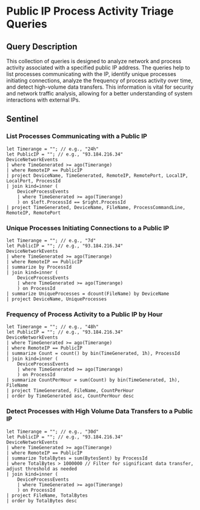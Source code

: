 # Public IP Process Activity Triage Queries

## Query Description
This collection of queries is designed to analyze network and process activity associated with a specified public IP address. The queries help to list processes communicating with the IP, identify unique processes initiating connections, analyze the frequency of process activity over time, and detect high-volume data transfers. This information is vital for security and network traffic analysis, allowing for a better understanding of system interactions with external IPs.

## Sentinel

### List Processes Communicating with a Public IP
```KQL
let Timerange = ""; // e.g., "24h"
let PublicIP = ""; // e.g., "93.184.216.34"
DeviceNetworkEvents
| where TimeGenerated >= ago(Timerange)
| where RemoteIP == PublicIP
| project DeviceName, TimeGenerated, RemoteIP, RemotePort, LocalIP, LocalPort, ProcessId
| join kind=inner (
    DeviceProcessEvents
    | where TimeGenerated >= ago(Timerange)
    ) on $left.ProcessId == $right.ProcessId
| project TimeGenerated, DeviceName, FileName, ProcessCommandLine, RemoteIP, RemotePort
```

### Unique Processes Initiating Connections to a Public IP
```KQL
let Timerange = ""; // e.g., "7d"
let PublicIP = ""; // e.g., "93.184.216.34"
DeviceNetworkEvents
| where TimeGenerated >= ago(Timerange)
| where RemoteIP == PublicIP
| summarize by ProcessId
| join kind=inner (
    DeviceProcessEvents
    | where TimeGenerated >= ago(Timerange)
    ) on ProcessId
| summarize UniqueProcesses = dcount(FileName) by DeviceName
| project DeviceName, UniqueProcesses
```

### Frequency of Process Activity to a Public IP by Hour
```KQL
let Timerange = ""; // e.g., "48h"
let PublicIP = ""; // e.g., "93.184.216.34"
DeviceNetworkEvents
| where TimeGenerated >= ago(Timerange)
| where RemoteIP == PublicIP
| summarize Count = count() by bin(TimeGenerated, 1h), ProcessId
| join kind=inner (
    DeviceProcessEvents
    | where TimeGenerated >= ago(Timerange)
    ) on ProcessId
| summarize CountPerHour = sum(Count) by bin(TimeGenerated, 1h), FileName
| project TimeGenerated, FileName, CountPerHour
| order by TimeGenerated asc, CountPerHour desc
```

### Detect Processes with High Volume Data Transfers to a Public IP
```KQL
let Timerange = ""; // e.g., "30d"
let PublicIP = ""; // e.g., "93.184.216.34"
DeviceNetworkEvents
| where TimeGenerated >= ago(Timerange)
| where RemoteIP == PublicIP
| summarize TotalBytes = sum(BytesSent) by ProcessId
| where TotalBytes > 1000000 // Filter for significant data transfer, adjust threshold as needed
| join kind=inner (
    DeviceProcessEvents
    | where TimeGenerated >= ago(Timerange)
    ) on ProcessId
| project FileName, TotalBytes
| order by TotalBytes desc
```
